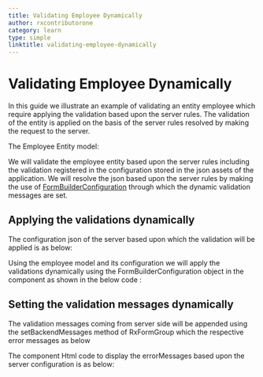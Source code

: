 ```yaml
---
title: Validating Employee Dynamically
author: rxcontributorone
category: learn
type: simple
linktitle: validating-employee-dynamically
---
```


# Validating Employee Dynamically

In this guide we illustrate an example of validating an entity employee which require applying the validation based upon the server rules. The validation of the entity is applied on the basis of the server rules resolved by making the request to the server.

The Employee Entity model:
<div component="app-code" key="validating-employee-dynamically-complete-model"></div>

We will validate the employee entity based upon the server rules including the validation registered in the configuration stored in the json assets of the application. We will resolve the json based upon the server rules by making the use of <a href="" target="_blank" class="redirect-link">FormBuilderConfiguration</a> through which the dynamic validation messages are set.

## Applying the validations dynamically
The configuration json of the server based upon which the validation will be applied is as below:

<div component="app-code" key="validating-employee-dynamically-complete-json"></div>

Using the employee model and its configuration we will apply the validations dynamically using the FormBuilderConfiguration object in the component as shown in the below code :

<div component="app-code" key="validating-employee-dynamically-complete-component"></div>

## Setting the validation messages dynamically
The validation messages coming from server side will be appended using the setBackendMessages method of RxFormGroup which the respective error messages as below

<div component="app-code" key="validating-employee-dynamically-message-component"></div>

The component Html code to display the errorMessages based upon the server configuration is as below:

<div component="app-code" key="validating-employee-dynamically-message-html"></div>